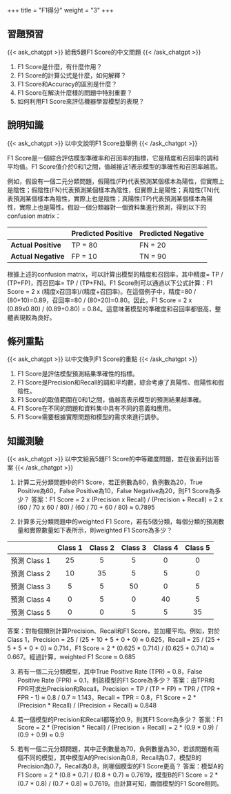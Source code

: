 +++
title = "F1得分"
weight = "3"
+++
## 習題預習
{{< ask_chatgpt >}}
給我5題F1 Score的中文問題
{{< /ask_chatgpt >}}

1. F1 Score是什麼，有什麼作用？
2. F1 Score的計算公式是什麼，如何解釋？
3. F1 Score和Accuracy的區別是什麼？
4. F1 Score在解決什麼樣的問題中特別重要？
5. 如何利用F1 Score來評估機器學習模型的表現？   

## 說明知識
{{< ask_chatgpt >}}
以中文說明F1 Score並舉例
{{< /ask_chatgpt >}}

F1 Score是一個綜合評估模型準確率和召回率的指標，它是精度和召回率的調和平均值。F1 Score值介於0和1之間，值越接近1表示模型的準確性和召回率越高。

例如，假設有一個二元分類問題，假陽性(FP)代表預測某個樣本為陽性，但實際上是陰性；假陰性(FN)代表預測某個樣本為陰性，但實際上是陽性；真陰性(TN)代表預測某個樣本為陰性，實際上也是陰性；真陽性(TP)代表預測某個樣本為陽性，實際上也是陽性。假設一個分類器對一個資料集進行預測，得到以下的confusion matrix：

|                      | Predicted Positive | Predicted Negative |
| -------------------- | ------------------ | ------------------ |
| **Actual Positive**  | TP = 80            | FN = 20            |
| **Actual Negative**  | FP = 10            | TN = 90            |

根據上述的confusion matrix，可以計算出模型的精度和召回率，其中精度= TP / (TP+FP)，而召回率= TP / (TP+FN)。F1 Score則可以通過以下公式計算：F1 Score = 2 x (精度x召回率)/(精度+召回率)。在這個例子中，精度=80 / (80+10)=0.89，召回率=80 / (80+20)=0.80。因此，F1 Score = 2 x (0.89x0.80) / (0.89+0.80) = 0.84。這意味著模型的準確度和召回率都很高，整體表現較為良好。   

## 條列重點
{{< ask_chatgpt >}}
以中文條列F1 Score的重點
{{< /ask_chatgpt >}}

1. F1 Score是評估模型預測結果準確性的指標。
2. F1 Score是Precision和Recall的調和平均數，綜合考慮了真陽性、假陽性和假陰性。
3. F1 Score的取值範圍在0和1之間，值越高表示模型的預測結果越準確。
4. F1 Score在不同的問題和資料集中具有不同的意義和應用。
5. F1 Score需要根據實際問題和模型的需求來進行調參。   

## 知識測驗
{{< ask_chatgpt >}}
以中文給我5題F1 Score的中等難度問題，並在後面列出答案
{{< /ask_chatgpt >}}

1. 計算二元分類問題中的F1 Score，若正例數為80，負例數為20，True Positive為60，False Positive為10，False Negative為20，則F1 Score為多少？
答案：F1 Score = 2 x (Precision x Recall) / (Precision + Recall) = 2 x (60 / 70 x 60 / 80) / (60 / 70 + 60 / 80) ≈ 0.7895

2. 計算多元分類問題中的weighted F1 Score，若有5個分類，每個分類的預測數量和實際數量如下表所示，則weighted F1 Score為多少？

|           | Class 1 | Class 2 | Class 3 | Class 4 | Class 5 |
|:---------:|:-------:|:-------:|:-------:|:-------:|:-------:|
| 預測 Class 1 |    25   |    5    |    5    |    0    |    0    |
| 預測 Class 2 |    10   |    35   |    5    |    5    |    0    |
| 預測 Class 3 |    5    |    5    |    50   |    0    |    5    |
| 預測 Class 4 |    0    |    5    |    0    |    40   |    5    |
| 預測 Class 5 |    0    |    0    |    5    |    5    |    35   |

答案：對每個類別計算Precision、Recall和F1 Score，並加權平均。例如，對於Class 1，Precision = 25 / (25 + 10 + 5 + 0 + 0) ≈ 0.625，Recall = 25 / (25 + 5 + 5 + 0 + 0) ≈ 0.714，F1 Score = 2 * (0.625 * 0.714) / (0.625 + 0.714) ≈ 0.667。經過計算，weighted F1 Score ≈ 0.685

3. 若有一個二元分類模型，其中True Positive Rate (TPR) = 0.8，False Positive Rate (FPR) = 0.1，則該模型的F1 Score為多少？
答案：由TPR和FPR可求出Precision和Recall，Precision = TP / (TP + FP) = TPR / (TPR + FPR - 1) ≈ 0.8 / 0.7 ≈ 1.143，Recall = TPR = 0.8，F1 Score = 2 * (Precision * Recall) / (Precision + Recall) ≈ 0.848

4. 若一個模型的Precision和Recall都等於0.9，則其F1 Score為多少？
答案：F1 Score = 2 * (Precision * Recall) / (Precision + Recall) = 2 * (0.9 * 0.9) / (0.9 + 0.9) ≈ 0.9

5. 若有一個二元分類問題，其中正例數量為70，負例數量為30，若該問題有兩個不同的模型，其中模型A的Precision為0.8，Recall為0.7，模型B的Precision為0.7，Recall為0.8，則哪個模型的F1 Score更高？
答案：模型A的F1 Score = 2 * (0.8 * 0.7) / (0.8 + 0.7) ≈ 0.7619，模型B的F1 Score = 2 * (0.7 * 0.8) / (0.7 + 0.8) ≈ 0.7619。由計算可知，兩個模型的F1 Score相同。   

